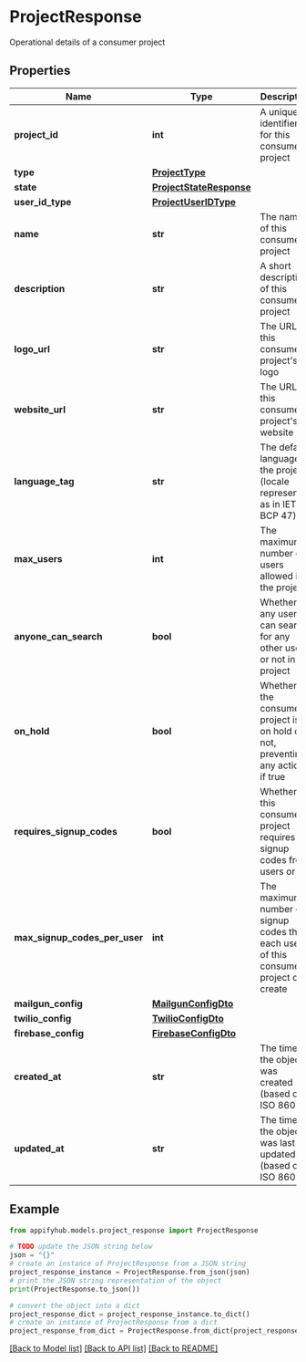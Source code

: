 # ProjectResponse

Operational details of a consumer project

## Properties

Name | Type | Description | Notes
------------ | ------------- | ------------- | -------------
**project_id** | **int** | A unique identifier for this consumer project | 
**type** | [**ProjectType**](ProjectType.md) |  | 
**state** | [**ProjectStateResponse**](ProjectStateResponse.md) |  | 
**user_id_type** | [**ProjectUserIDType**](ProjectUserIDType.md) |  | 
**name** | **str** | The name of this consumer project | 
**description** | **str** | A short description of this consumer project | [optional] 
**logo_url** | **str** | The URL to this consumer project&#39;s logo | [optional] 
**website_url** | **str** | The URL to this consumer project&#39;s website | [optional] 
**language_tag** | **str** | The default language of the project (locale represented as in IETF BCP 47) | [optional] 
**max_users** | **int** | The maximum number of users allowed in the project | 
**anyone_can_search** | **bool** | Whether any user can search for any other user or not in the project | 
**on_hold** | **bool** | Whether the consumer project is on hold or not, preventing any actions if true | 
**requires_signup_codes** | **bool** | Whether this consumer project requires signup codes from users or not | 
**max_signup_codes_per_user** | **int** | The maximum number of signup codes that each user of this consumer project can create | 
**mailgun_config** | [**MailgunConfigDto**](MailgunConfigDto.md) |  | [optional] 
**twilio_config** | [**TwilioConfigDto**](TwilioConfigDto.md) |  | [optional] 
**firebase_config** | [**FirebaseConfigDto**](FirebaseConfigDto.md) |  | [optional] 
**created_at** | **str** | The time the object was created (based on ISO 8601) | 
**updated_at** | **str** | The time the object was last updated (based on ISO 8601) | 

## Example

```python
from appifyhub.models.project_response import ProjectResponse

# TODO update the JSON string below
json = "{}"
# create an instance of ProjectResponse from a JSON string
project_response_instance = ProjectResponse.from_json(json)
# print the JSON string representation of the object
print(ProjectResponse.to_json())

# convert the object into a dict
project_response_dict = project_response_instance.to_dict()
# create an instance of ProjectResponse from a dict
project_response_from_dict = ProjectResponse.from_dict(project_response_dict)
```
[[Back to Model list]](../README.md#documentation-for-models) [[Back to API list]](../README.md#documentation-for-api-endpoints) [[Back to README]](../README.md)


